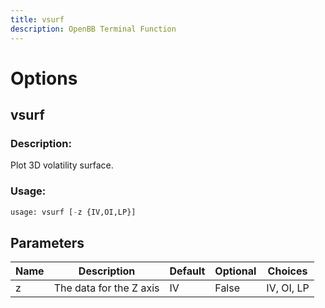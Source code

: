 ```yaml
---
title: vsurf
description: OpenBB Terminal Function
---
```


# Options

## vsurf

### Description: 

Plot 3D volatility surface.

### Usage: 
```python
usage: vsurf [-z {IV,OI,LP}]
```

## Parameters

| Name | Description | Default | Optional | Choices |
| ---- | ----------- | ------- | -------- | ------- |
| z | The data for the Z axis | IV | False | IV, OI, LP |


